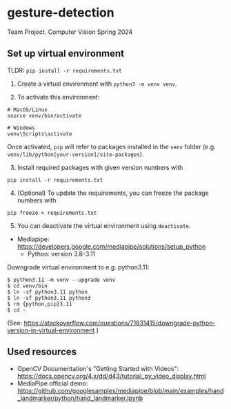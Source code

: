 # gesture-detection
Team Project. Computer Vision Spring 2024


## Set up virtual environment

TLDR: `pip install -r requirements.txt`

1. Create a virtual environment with `python3 -m venv venv`. 

2. To activate this environment:
```
# MacOS/Linux
source venv/bin/activate

# Windows
venv\Scripts\activate
```

Once activated, `pip` will refer to packages installed in the `venv` folder
(e.g. `venv/lib/python[your-version]/site-packages`).

3. Install required packages with given version numbers with
```
pip install -r requirements.txt
```

4. (Optional) To update the requirements, you can freeze the package numbers
   with

```
pip freeze > requirements.txt
```

5. You can deactivate the virtual environment using `deactivate`.

- Mediapipe: https://developers.google.com/mediapipe/solutions/setup_python
    - Python: version 3.8-3.11

Downgrade virtual environment to e.g. python3.11:

```
$ python3.11 -m venv --upgrade venv
$ cd venv/bin
$ ln -sf python3.11 python
$ ln -sf python3.11 python3
$ rm {python,pip}3.11
$ cd -
```
(See: https://stackoverflow.com/questions/71831415/downgrade-python-version-in-virtual-environment )

## Used resources
- OpenCV Documentation's "Getting Started with Videos": https://docs.opencv.org/4.x/dd/d43/tutorial_py_video_display.html
- MediaPipe official demo: https://github.com/googlesamples/mediapipe/blob/main/examples/hand_landmarker/python/hand_landmarker.ipynb
